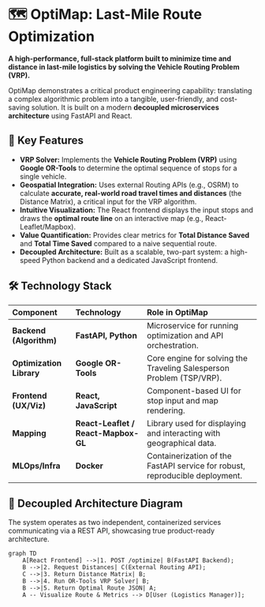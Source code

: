 # 🗺️ OptiMap: Last-Mile Route Optimization

**A high-performance, full-stack platform built to minimize time and distance in last-mile logistics by solving the Vehicle Routing Problem (VRP).**

OptiMap demonstrates a critical product engineering capability: translating a complex algorithmic problem into a tangible, user-friendly, and cost-saving solution. It is built on a modern **decoupled microservices architecture** using FastAPI and React.

## 🚀 Key Features

* **VRP Solver:** Implements the **Vehicle Routing Problem (VRP)** using **Google OR-Tools** to determine the optimal sequence of stops for a single vehicle.
* **Geospatial Integration:** Uses external Routing APIs (e.g., OSRM) to calculate **accurate, real-world road travel times and distances** (the Distance Matrix), a critical input for the VRP algorithm.
* **Intuitive Visualization:** The React frontend displays the input stops and draws the **optimal route line** on an interactive map (e.g., React-Leaflet/Mapbox).
* **Value Quantification:** Provides clear metrics for **Total Distance Saved** and **Total Time Saved** compared to a naive sequential route.
* **Decoupled Architecture:** Built as a scalable, two-part system: a high-speed Python backend and a dedicated JavaScript frontend.

## 🛠️ Technology Stack

| Component | Technology | Role in OptiMap |
| :--- | :--- | :--- |
| **Backend (Algorithm)** | **FastAPI, Python** | Microservice for running optimization and API orchestration. |
| **Optimization Library**| **Google OR-Tools** | Core engine for solving the Traveling Salesperson Problem (TSP/VRP). |
| **Frontend (UX/Viz)**| **React, JavaScript** | Component-based UI for stop input and map rendering. |
| **Mapping** | **React-Leaflet / React-Mapbox-GL**| Library used for displaying and interacting with geographical data. |
| **MLOps/Infra** | **Docker** | Containerization of the FastAPI service for robust, reproducible deployment. |

## 📐 Decoupled Architecture Diagram

The system operates as two independent, containerized services communicating via a REST API, showcasing true product-ready architecture.

```mermaid
graph TD
    A[React Frontend] -->|1. POST /optimize| B(FastAPI Backend);
    B -->|2. Request Distances| C(External Routing API);
    C -->|3. Return Distance Matrix| B;
    B -->|4. Run OR-Tools VRP Solver| B;
    B -->|5. Return Optimal Route JSON| A;
    A -- Visualize Route & Metrics --> D[User (Logistics Manager)];
